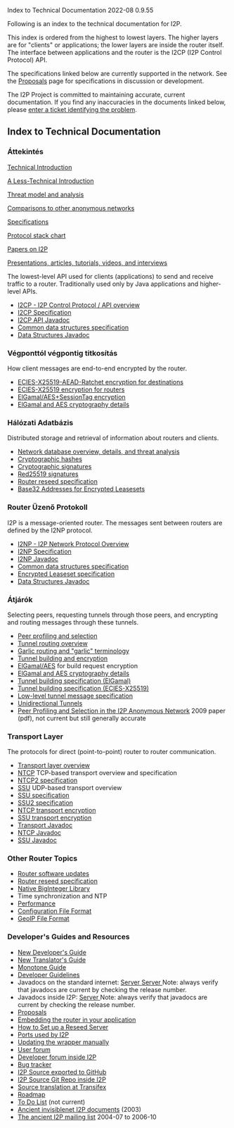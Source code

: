  Index to Technical
Documentation 2022-08
0.9.55 

Following is an index to the technical documentation for I2P.

This index is ordered from the highest to lowest layers. The higher
layers are for \"clients\" or applications; the lower layers are inside
the router itself. The interface between applications and the router is
the I2CP (I2P Control Protocol) API.

The specifications linked below are currently supported in the network.
See the [Proposals]() page
for specifications in discussion or development.

The I2P Project is committed to maintaining accurate, current
documentation. If you find any inaccuracies in the documents linked
below, please [enter a ticket identifying the
problem]().

## Index to Technical Documentation

### Áttekintés

[Technical
Introduction]()

[A Less-Technical
Introduction]()

[Threat model and
analysis]()

[Comparisons to other anonymous
networks]()

[Specifications]()

[Protocol stack chart]()

[Papers on I2P]()

[Presentations, articles, tutorials, videos, and
interviews]()

The lowest-level API used for clients (applications) to send and receive
traffic to a router. Traditionally used only by Java applications and
higher-level APIs.

- [I2CP - I2P Control Protocol / API
 overview]()
- [I2CP Specification]()
- [I2CP API
 Javadoc](http:///net/i2p/client/package-summary.html)
- [Common data structures
 specification]()
- [Data Structures
 Javadoc](http:///net/i2p/data/package-summary.html)

### Végponttól végpontig titkosítás

How client messages are end-to-end encrypted by the router.

- [ECIES-X25519-AEAD-Ratchet encryption for
 destinations]()
- [ECIES-X25519 encryption for
 routers]()
- [ElGamal/AES+SessionTag
 encryption]()
- [ElGamal and AES cryptography
 details]()

### Hálózati Adatbázis

Distributed storage and retrieval of information about routers and
clients.

- [Network database overview, details, and threat
 analysis]()
- [Cryptographic
 hashes](#SHA256)
- [Cryptographic
 signatures](#sig)
- [Red25519 signatures]()
- [Router reseed specification]()
- [Base32 Addresses for Encrypted
 Leasesets]()

### Router Üzenő Protokoll

I2P is a message-oriented router. The messages sent between routers are
defined by the I2NP protocol.

- [I2NP - I2P Network Protocol
 Overview]()
- [I2NP Specification]()
- [I2NP
 Javadoc](http:///net/i2p/data/i2np/package-summary.html)
- [Common data structures
 specification]()
- [Encrypted Leaseset
 specification]()
- [Data Structures
 Javadoc](http:///net/i2p/data/package-summary.html)

### Átjárók

Selecting peers, requesting tunnels through those peers, and encrypting
and routing messages through these tunnels.

- [Peer profiling and
 selection]()
- [Tunnel routing
 overview]()
- [Garlic routing and \"garlic\"
 terminology]()
- [Tunnel building and
 encryption]()
- [ElGamal/AES]()
 for build request encryption
- [ElGamal and AES cryptography
 details]()
- [Tunnel building specification
 (ElGamal)]()
- [Tunnel building specification
 (ECIES-X25519)]()
- [Low-level tunnel message
 specification]()
- [Unidirectional
 Tunnels]()
- [Peer Profiling and Selection in the I2P Anonymous
 Network](pdf/I2P-PET-CON-2009.1.pdf)
 2009 paper (pdf), not current but still generally accurate

### Transport Layer

The protocols for direct (point-to-point) router to router
communication.

- [Transport layer
 overview]()
- [NTCP]() TCP-based
 transport overview and specification
- [NTCP2 specification]()
- [SSU]() UDP-based
 transport overview
- [SSU specification]()
- [SSU2 specification]()
- [NTCP transport
 encryption](#tcp)
- [SSU transport
 encryption](#udp)
- [Transport
 Javadoc](http:///net/i2p/router/transport/package-summary.html)
- [NTCP
 Javadoc](http:///net/i2p/router/transport/ntcp/package-summary.html)
- [SSU
 Javadoc](http:///net/i2p/router/transport/udp/package-summary.html)

### Other Router Topics

- [Router software updates]()
- [Router reseed specification]()
- [Native BigInteger
 Library]()
- Time synchronization and NTP
- [Performance]()
- [Configuration File
 Format]()
- [GeoIP File Format]()

### Developer\'s Guides and Resources

- [New Developer\'s
 Guide]()
- [New Translator\'s
 Guide]()
- [Monotone
 Guide]()
- [Developer
 Guidelines]()
- Javadocs on the standard internet: [Server ](https://docs.i2p-projekt.de/javadoc/) [Server ](https://eyedeekay.github.io/javadoc-i2p/) Note: always verify
 that javadocs are current by checking the release number.
- Javadocs inside I2P: [Server ](http:///javadoc-i2p/) Note:
 always verify that javadocs are current by checking the release
 number.
- [Proposals]()
- [Embedding the router in your
 application]()
- [How to Set up a Reseed
 Server]()
- [Ports used by I2P]()
- [Updating the wrapper
 manually]()
- [User forum](http://)
- [Developer forum inside
 I2P](http:///)
- [Bug tracker](https://i2pgit.org/i2p-hackers/i2p.i2p/issues)
- [I2P Source exported to GitHub](https://github.com/i2p/i2p.i2p)
- [I2P Source Git Repo inside I2P](http://git.idk.i2p/i2p/i2p.i2p.git)
- [Source translation at
 Transifex](https://www.transifex.net/projects/p/I2P/)
- [Roadmap]()
- [To Do List]() (not
 current)
- [Ancient invisiblenet I2P
 documents]() (2003)
- [The ancient I2P mailing list](http://zzz.i2p/archive/index.html)
 2004-07 to 2006-10


